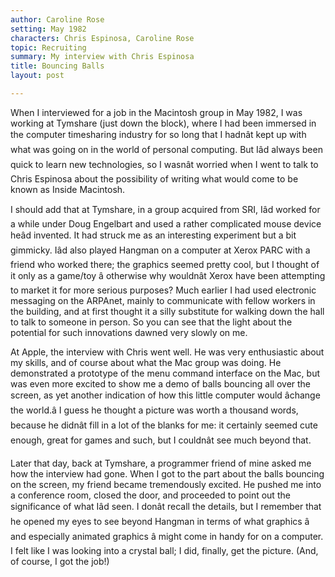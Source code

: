 ```yaml
---
author: Caroline Rose
setting: May 1982
characters: Chris Espinosa, Caroline Rose
topic: Recruiting
summary: My interview with Chris Espinosa
title: Bouncing Balls
layout: post

---
```


When I interviewed for a job in the Macintosh group in May 1982, I was working at Tymshare (just down the block), where I had been immersed in the computer timesharing industry for so long that I hadnât kept up with what was going on in the world of personal computing. But Iâd always been quick to learn new technologies, so I wasnât worried when I went to talk to Chris Espinosa about the possibility of writing what would come to be known as Inside Macintosh.

  
  
  
  
I should add that at Tymshare, in a group acquired from SRI, Iâd worked for a while under Doug Engelbart and used a rather complicated mouse device heâd invented. It had struck me as an interesting experiment but a bit gimmicky. Iâd also played Hangman on a computer at Xerox PARC with a friend who worked there; the graphics seemed pretty cool, but I thought of it only as a game/toy â otherwise why wouldnât Xerox have been attempting to market it for more serious purposes? Much earlier I had used electronic messaging on the ARPAnet, mainly to communicate with fellow workers in the building, and at first thought it a silly substitute for walking down the hall to talk to someone in person. So you can see that the light about the potential for such innovations dawned very slowly on me.   
  
  
At Apple, the interview with Chris went well. He was very enthusiastic about my skills, and of course about what the Mac group was doing. He demonstrated a prototype of the menu command interface on the Mac, but was even more excited to show me a demo of balls bouncing all over the screen, as yet another indication of how this little computer would âchange the world.â I guess he thought a picture was worth a thousand words, because he didnât fill in a lot of the blanks for me: it certainly seemed cute enough, great for games and such, but I couldnât see much beyond that.  
  
  
Later that day, back at Tymshare, a programmer friend of mine asked me how the interview had gone. When I got to the part about the balls bouncing on the screen, my friend became tremendously excited. He pushed me into a conference room, closed the door, and proceeded to point out the significance of what Iâd seen. I donât recall the details, but I remember that he opened my eyes to see beyond Hangman in terms of what graphics â and especially animated graphics â might come in handy for on a computer. I felt like I was looking into a crystal ball; I did, finally, get the picture. (And, of course, I got the job!) 
